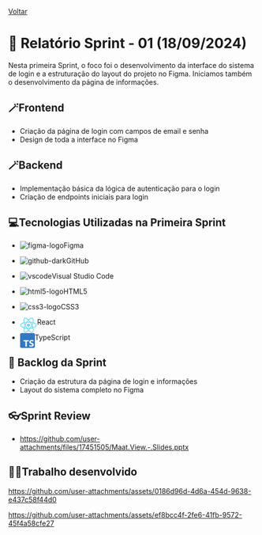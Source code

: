 <a href="../README.md">Voltar</a>

# 📄 Relatório Sprint - 01 (18/09/2024)

Nesta primeira Sprint, o foco foi o desenvolvimento da interface do sistema de login e a estruturação do layout do projeto no Figma. Iniciamos também o desenvolvimento da página de informações.

## 🪄Frontend

<ul>
    <li>Criação da página de login com campos de email e senha</li>
    <li>Design de toda a interface no Figma</li>
</ul>

## 🪄Backend

<ul>
    <li>Implementação básica da lógica de autenticação para o login</li>
    <li>Criação de endpoints iniciais para login</li>
</ul>

<h2 aling="center"> 💻Tecnologias Utilizadas na Primeira Sprint </h2>
<span id="tecnologia">

 * <p>
    <img align="left" title="figma-logo" height="30px" src="https://user-images.githubusercontent.com/76211125/227502784-c94d5e2d-2e39-449b-ba85-053b9106b979.png"/>  
    Figma 
 </p>

 * <p>
    <img align="left" title="github-dark" height="30px" src="https://user-images.githubusercontent.com/76211125/227561942-1503fb74-eb8e-41d1-936e-bf22bc2d70eb.png#gh-dark-mode-only"/>  
    GitHub 
 </p>

 * <p>
    <img align="left" title="vscode" height="30px" src="https://user-images.githubusercontent.com/76211125/227505063-5839c5e0-9524-41ff-9d24-ce6cbaf217a6.png"/>
    Visual Studio Code 
 </p>

 * <p>
    <img align="left" title="html5-logo" height="30px" src="https://user-images.githubusercontent.com/76211125/227503111-49bb0b02-2f06-4696-82e6-fbd8d0daed21.png"/>  
    HTML5 
 </p>

 * <p>
    <img align="left" title="css3-logo" height="30px" src="https://user-images.githubusercontent.com/76211125/227503103-bb7005d7-5f2f-46e4-adb5-92ef19ce677d.png"/>  
    CSS3 
 </p>
 
* <p>
    <img align="left" title="react-logo" height="30px" src="https://github.com/ThothTech-Fatec/Maat-View/blob/main/Static/React.png"/>  
    React 
</p>

* <p>
    <img align="left" title="typescript-logo" height="30px" src="https://github.com/ThothTech-Fatec/Maat-View/blob/main/TypeScript.png"/>  
    TypeScript 
</p>
</span>

## 📃 Backlog da Sprint

<ul>
    <li>Criação da estrutura da página de login e informações</li>
    <li>Layout do sistema completo no Figma</li>
</ul>

## 👓Sprint Review
- https://github.com/user-attachments/files/17451505/Maat.View.-.Slides.pptx

## 👨‍💻Trabalho desenvolvido
https://github.com/user-attachments/assets/0186d96d-4d6a-454d-9638-e437c58f44d0

https://github.com/user-attachments/assets/ef8bcc4f-2fe6-41fb-9572-45f4a58cfe27 


